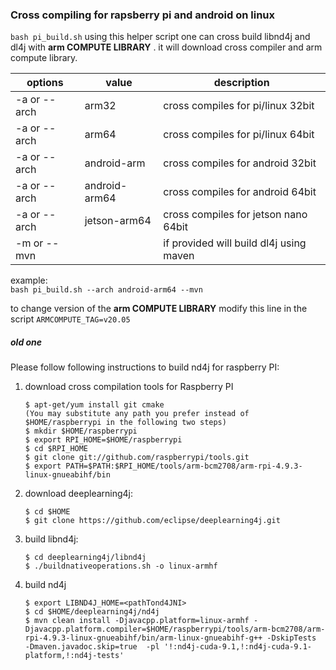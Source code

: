 
### Cross compiling for rapsberry pi and android on linux

`bash pi_build.sh` using this helper script one can cross build libnd4j and dl4j with **arm COMPUTE LIBRARY** . it will download cross compiler and arm compute library.


|options | value  | description
|--|--|--|
| -a or --arch | arm32  | cross compiles for pi/linux 32bit
| -a or --arch | arm64  | cross compiles for pi/linux 64bit
| -a or --arch | android-arm  | cross compiles for android 32bit
| -a or --arch | android-arm64  | cross compiles for android 64bit
| -a or --arch | jetson-arm64  | cross compiles for jetson nano 64bit
|-m or --mvn |  | if provided will build dl4j using maven

example:  
`bash pi_build.sh --arch android-arm64 --mvn`

to change version of the  **arm COMPUTE LIBRARY**  modify this line in the script
    ```
    ARMCOMPUTE_TAG=v20.05
    ```


##### old one

Please follow following instructions to build nd4j for raspberry PI:

1. download cross compilation tools for Raspberry PI

    ```
    $ apt-get/yum install git cmake
    (You may substitute any path you prefer instead of $HOME/raspberrypi in the following two steps)
    $ mkdir $HOME/raspberrypi
    $ export RPI_HOME=$HOME/raspberrypi
    $ cd $RPI_HOME
    $ git clone git://github.com/raspberrypi/tools.git
    $ export PATH=$PATH:$RPI_HOME/tools/arm-bcm2708/arm-rpi-4.9.3-linux-gnueabihf/bin
    ```

2. download deeplearning4j:

    ```
    $ cd $HOME
    $ git clone https://github.com/eclipse/deeplearning4j.git
    ```

3. build libnd4j:

    ```
    $ cd deeplearning4j/libnd4j
    $ ./buildnativeoperations.sh -o linux-armhf
    ```

4. build nd4j

    ```
    $ export LIBND4J_HOME=<pathTond4JNI>
    $ cd $HOME/deeplearning4j/nd4j
    $ mvn clean install -Djavacpp.platform=linux-armhf -Djavacpp.platform.compiler=$HOME/raspberrypi/tools/arm-bcm2708/arm-rpi-4.9.3-linux-gnueabihf/bin/arm-linux-gnueabihf-g++ -DskipTests  -Dmaven.javadoc.skip=true  -pl '!:nd4j-cuda-9.1,!:nd4j-cuda-9.1-platform,!:nd4j-tests'
    ```
